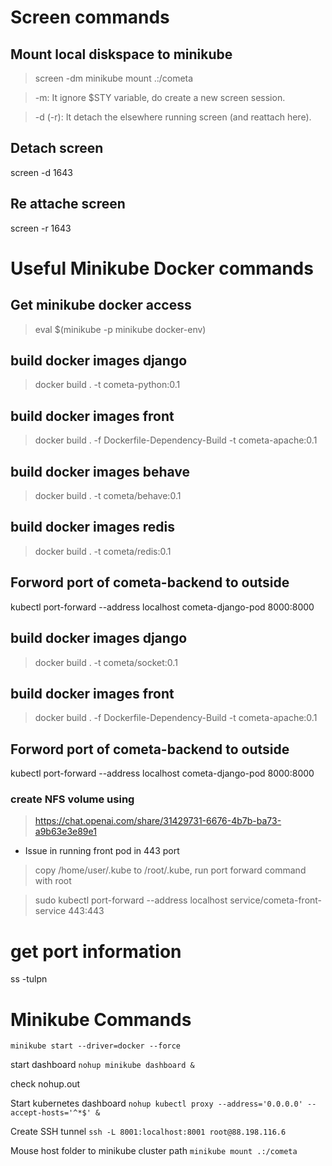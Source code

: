 # Screen commands 
## Mount local diskspace to minikube 
> screen -dm minikube mount .:/cometa

> -m: It ignore $STY variable, do create a new screen session.

> -d (-r): It detach the elsewhere running screen (and reattach here).
## Detach screen
screen -d 1643
## Re attache screen
screen -r 1643

# Useful Minikube Docker commands
## Get minikube docker access 
> eval $(minikube -p minikube docker-env)

## build docker images django
> docker build . -t cometa-python:0.1
## build docker images front
> docker build . -f Dockerfile-Dependency-Build -t cometa-apache:0.1

## build docker images behave
> docker build . -t cometa/behave:0.1

## build docker images redis
> docker build . -t cometa/redis:0.1

## Forword port of cometa-backend to outside
kubectl port-forward --address localhost cometa-django-pod 8000:8000

## build docker images django
> docker build . -t cometa/socket:0.1

## build docker images front
> docker build . -f Dockerfile-Dependency-Build -t cometa-apache:0.1


## Forword port of cometa-backend to outside
kubectl port-forward --address localhost cometa-django-pod 8000:8000

### create NFS volume using 
> https://chat.openai.com/share/31429731-6676-4b7b-ba73-a9b63e3e89e1

* Issue in running front pod in 443 port
> copy /home/user/.kube to /root/.kube, run port forward command with root

> sudo kubectl port-forward --address localhost service/cometa-front-service 443:443






# get port information
 ss -tulpn



# Minikube Commands
   ```minikube start --driver=docker --force```

start dashboard
    ```nohup minikube dashboard &```

check nohup.out

Start kubernetes dashboard
    ```nohup kubectl proxy --address='0.0.0.0' --accept-hosts='^*$' &```

Create SSH tunnel
    ```ssh -L 8001:localhost:8001 root@88.198.116.6```

Mouse host folder to minikube cluster path
    ```minikube mount .:/cometa```

